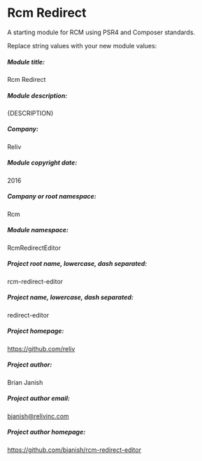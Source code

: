 Rcm Redirect
====================

A starting module for RCM using PSR4 and Composer standards.

Replace string values with your new module values:

##### Module title: #####
Rcm Redirect

##### Module description: #####
{DESCRIPTION}

##### Company:
Reliv

##### Module copyright date: #####
2016

##### Company or root namespace: #####
Rcm

##### Module namespace: #####
RcmRedirectEditor

##### Project root name, lowercase, dash separated: #####
rcm-redirect-editor

##### Project name, lowercase, dash separated: #####
redirect-editor

##### Project homepage: #####
https://github.com/reliv

##### Project author: #####
Brian Janish

##### Project author email: #####
bjanish@relivinc.com

##### Project author homepage: #####
https://github.com/bjanish/rcm-redirect-editor
